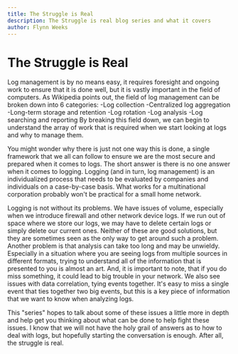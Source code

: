 ```yaml
---
title: The Struggle is Real
description: The Struggle is real blog series and what it covers
author: Flynn Weeks
---
```


# The Struggle is Real
Log management is by no means easy, it requires foresight and ongoing work to ensure that it is done well, but it is vastly important in the field of computers. As Wikipedia points out, the field of log management can be broken down into 6 categories:
	-Log collection
  -Centralized log aggregation
  -Long-term storage and retention
  -Log rotation
  -Log analysis
  -Log searching and reporting
By breaking this field down, we can begin to understand the array of work that is required when we start looking at logs and why to manage them.

You might wonder why there is just not one way this is done, a single framework that we all can follow to ensure we are the most secure and prepared when it comes to logs. The short answer is there is no one answer when it comes to logging. Logging (and in turn, log management) is an individualized process that needs to be evaluated by companies and individuals on a case-by-case basis. What works for a multinational corporation probably won't be practical for a small home network.

Logging is not without its problems. We have issues of volume, especially when we introduce firewall and other network device logs. If we run out of space where we store our logs, we may have to delete certain logs or simply delete our current ones. Neither of these are good solutions, but they are sometimes seen as the only way to get around such a problem. Another problem is that analysis can take too long and may be unwieldy. Especially in a situation where you are seeing logs from multiple sources in different formats, trying to understand all of the information that is presented to you is almost an art. And, it is important to note, that if you do miss something, it could lead to big trouble in your network. We also see issues with data correlation, tying events together. It's easy to miss a single event that ties together two big events, but this is a key piece of information that we want to know when analyzing logs.

This "series" hopes to talk about some of these issues a little more in depth and help get you thinking about what can be done to help fight these issues. I know that we will not have the holy grail of answers as to how to deal with logs, but hopefully starting the conversation is enough. After all, the struggle is real.
